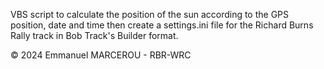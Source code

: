 VBS script to calculate the position of the sun according to the GPS position, date and time then create a settings.ini file for the Richard Burns Rally track in Bob Track's Builder format.

© 2024 Emmanuel MARCEROU - RBR-WRC
